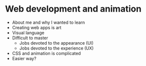 # Web development and animation

- About me and why I wanted to learn
- Creating web apps is art
- Visual language
- Difficult to master
  - Jobs devoted to the appearance (UI)
  - Jobs devoted to the experience (UX)
- CSS and animation is complicated
- Easier way?
